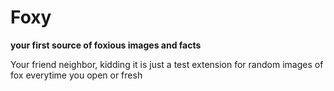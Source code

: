 # Foxy

**your first source of foxious images and facts**

Your friend neighbor, kidding it is just a test extension for random images of fox 
everytime you open or fresh

